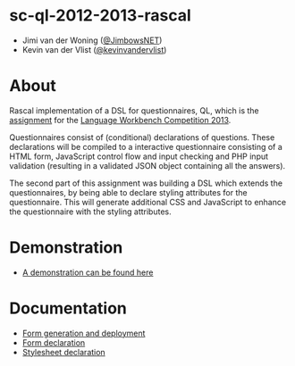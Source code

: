 sc-ql-2012-2013-rascal
======================

* Jimi van der Woning ([@JimbowsNET](https://github.com/JimbowsNET))
* Kevin van der Vlist ([@kevinvandervlist](https://github.com/kevinvandervlist))

# About

Rascal implementation of a DSL for questionnaires, QL, which is the [assignment](http://www.languageworkbenches.net/images/5/53/Ql.pdf) 
for the [Language Workbench Competition 2013](http://www.languageworkbenches.net/index.php?title=LWC_2013). 


Questionnaires consist of (conditional) declarations of questions.
These declarations will be compiled to a interactive questionnaire consisting of a HTML form, JavaScript control flow and input checking 
and PHP input validation (resulting in a validated JSON object containing all the answers). 

The second part of this assignment was building a DSL which extends the questionnaires, by being able to declare styling attributes for the questionnaire. 
This will generate additional CSS and JavaScript to enhance the questionnaire with the styling attributes.

# Demonstration
* [A demonstration can be found here](http://ql-r-kemi.kevinvandervlist.nl/)

# Documentation
* [Form generation and deployment](doc/Generation.md) 
* [Form declaration](doc/Form.md)
* [Stylesheet declaration](doc/Stylesheet.md)
